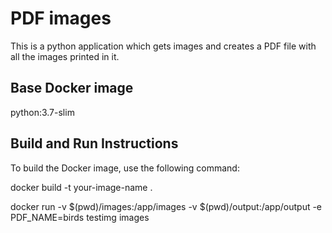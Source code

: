 # PDF images
This is a python application which gets images and creates a PDF file with all the images printed in it.

## Base Docker image

python:3.7-slim

## Build and Run Instructions

To build the Docker image, use the following command:


docker build -t your-image-name .

docker run -v $(pwd)/images:/app/images -v $(pwd)/output:/app/output -e PDF_NAME=birds testimg images